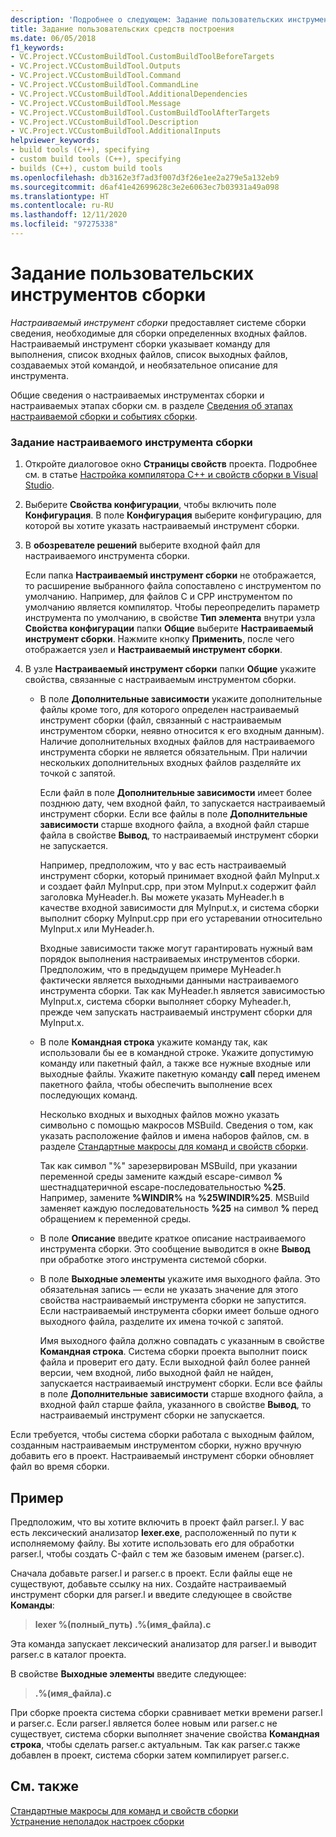 ```yaml
---
description: 'Подробнее о следующем: Задание пользовательских инструментов сборки'
title: Задание пользовательских средств построения
ms.date: 06/05/2018
f1_keywords:
- VC.Project.VCCustomBuildTool.CustomBuildToolBeforeTargets
- VC.Project.VCCustomBuildTool.Outputs
- VC.Project.VCCustomBuildTool.Command
- VC.Project.VCCustomBuildTool.CommandLine
- VC.Project.VCCustomBuildTool.AdditionalDependencies
- VC.Project.VCCustomBuildTool.Message
- VC.Project.VCCustomBuildTool.CustomBuildToolAfterTargets
- VC.Project.VCCustomBuildTool.Description
- VC.Project.VCCustomBuildTool.AdditionalInputs
helpviewer_keywords:
- build tools (C++), specifying
- custom build tools (C++), specifying
- builds (C++), custom build tools
ms.openlocfilehash: db3162e3f7ad3f007d3f26e1ee2a279e5a132eb9
ms.sourcegitcommit: d6af41e42699628c3e2e6063ec7b03931a49a098
ms.translationtype: HT
ms.contentlocale: ru-RU
ms.lasthandoff: 12/11/2020
ms.locfileid: "97275338"
---
```

# <a name="specify-custom-build-tools"></a>Задание пользовательских инструментов сборки

*Настраиваемый инструмент сборки* предоставляет системе сборки сведения, необходимые для сборки определенных входных файлов. Настраиваемый инструмент сборки указывает команду для выполнения, список входных файлов, список выходных файлов, создаваемых этой командой, и необязательное описание для инструмента.

Общие сведения о настраиваемых инструментах сборки и настраиваемых этапах сборки см. в разделе [Сведения об этапах настраиваемой сборки и событиях сборки](understanding-custom-build-steps-and-build-events.md).

### <a name="to-specify-a-custom-build-tool"></a>Задание настраиваемого инструмента сборки

1. Откройте диалоговое окно **Страницы свойств** проекта. Подробнее см. в статье [Настройка компилятора C++ и свойств сборки в Visual Studio](working-with-project-properties.md).

1. Выберите **Свойства конфигурации**, чтобы включить поле **Конфигурация**. В поле **Конфигурация** выберите конфигурацию, для которой вы хотите указать настраиваемый инструмент сборки.

1. В **обозревателе решений** выберите входной файл для настраиваемого инструмента сборки.

   Если папка **Настраиваемый инструмент сборки** не отображается, то расширение выбранного файла сопоставлено с инструментом по умолчанию. Например, для файлов C и CPP инструментом по умолчанию является компилятор. Чтобы переопределить параметр инструмента по умолчанию, в свойстве **Тип элемента** внутри узла **Свойства конфигурации** папки **Общие** выберите **Настраиваемый инструмент сборки**. Нажмите кнопку **Применить**, после чего отображается узел и **Настраиваемый инструмент сборки**.

1. В узле **Настраиваемый инструмент сборки** папки **Общие** укажите свойства, связанные с настраиваемым инструментом сборки.

   - В поле **Дополнительные зависимости** укажите дополнительные файлы кроме того, для которого определен настраиваемый инструмент сборки (файл, связанный с настраиваемым инструментом сборки, неявно относится к его входным данным). Наличие дополнительных входных файлов для настраиваемого инструмента сборки не является обязательным. При наличии нескольких дополнительных входных файлов разделяйте их точкой с запятой.

      Если файл в поле **Дополнительные зависимости** имеет более позднюю дату, чем входной файл, то запускается настраиваемый инструмент сборки. Если все файлы в поле **Дополнительные зависимости** старше входного файла, а входной файл старше файла в свойстве **Вывод**, то настраиваемый инструмент сборки не запускается.

      Например, предположим, что у вас есть настраиваемый инструмент сборки, который принимает входной файл MyInput.x и создает файл MyInput.cpp, при этом MyInput.x содержит файл заголовка MyHeader.h. Вы можете указать MyHeader.h в качестве входной зависимости для MyInput.x, и система сборки выполнит сборку MyInput.cpp при его устаревании относительно MyInput.x или MyHeader.h.

      Входные зависимости также могут гарантировать нужный вам порядок выполнения настраиваемых инструментов сборки. Предположим, что в предыдущем примере MyHeader.h фактически является выходными данными настраиваемого инструмента сборки. Так как MyHeader.h является зависимостью MyInput.x, система сборки выполняет сборку Myheader.h, прежде чем запускать настраиваемый инструмент сборки для MyInput.x.

   - В поле **Командная строка** укажите команду так, как использовали бы ее в командной строке. Укажите допустимую команду или пакетный файл, а также все нужные входные или выходные файлы. Укажите пакетную команду **call** перед именем пакетного файла, чтобы обеспечить выполнение всех последующих команд.

      Несколько входных и выходных файлов можно указать символьно с помощью макросов MSBuild. Сведения о том, как указать расположение файлов и имена наборов файлов, см. в разделе [Стандартные макросы для команд и свойств сборки](reference/common-macros-for-build-commands-and-properties.md).

      Так как символ "%" зарезервирован MSBuild, при указании переменной среды замените каждый escape-символ **%** шестнадцатеричной escape-последовательностью **%25**. Например, замените **%WINDIR%** на **%25WINDIR%25**. MSBuild заменяет каждую последовательность **%25** на символ **%** перед обращением к переменной среды.

   - В поле **Описание** введите краткое описание настраиваемого инструмента сборки. Это сообщение выводится в окне **Вывод** при обработке этого инструмента системой сборки.

   - В поле **Выходные элементы** укажите имя выходного файла. Это обязательная запись — если не указать значение для этого свойства настраиваемый инструмента сборки не запустится. Если настраиваемый инструмента сборки имеет больше одного выходного файла, разделите их имена точкой с запятой.

      Имя выходного файла должно совпадать с указанным в свойстве **Командная строка**. Система сборки проекта выполнит поиск файла и проверит его дату. Если выходной файл более ранней версии, чем входной, либо выходной файл не найден, запускается настраиваемый инструмент сборки. Если все файлы в поле **Дополнительные зависимости** старше входного файла, а входной файл старше файла, указанного в свойстве **Вывод**, то настраиваемый инструмент сборки не запускается.

Если требуется, чтобы система сборки работала с выходным файлом, созданным настраиваемым инструментом сборки, нужно вручную добавить его в проект. Настраиваемый инструмент сборки обновляет файл во время сборки.

## <a name="example"></a>Пример

Предположим, что вы хотите включить в проект файл parser.l. У вас есть лексический анализатор **lexer.exe**, расположенный по пути к исполняемому файлу. Вы хотите использовать его для обработки parser.l, чтобы создать C-файл с тем же базовым именем (parser.c).

Сначала добавьте parser.l и parser.c в проект. Если файлы еще не существуют, добавьте ссылку на них. Создайте настраиваемый инструмент сборки для parser.l и введите следующее в свойстве **Команды**:

> **lexer %(полный_путь) .\%(имя_файла).c**

Эта команда запускает лексический анализатор для parser.l и выводит parser.c в каталог проекта.

В свойстве **Выходные элементы** введите следующее:

> **.\%(имя_файла).c**

При сборке проекта система сборки сравнивает метки времени parser.l и parser.c. Если parser.l является более новым или parser.c не существует, система сборки выполняет значение свойства **Командная строка**, чтобы сделать parser.c актуальным. Так как parser.c также добавлен в проект, система сборки затем компилирует parser.c.

## <a name="see-also"></a>См. также

[Стандартные макросы для команд и свойств сборки](reference/common-macros-for-build-commands-and-properties.md)<br>
[Устранение неполадок настроек сборки](troubleshooting-build-customizations.md)
